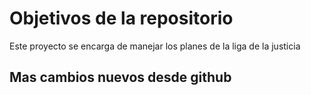 # Objetivos de la repositorio

Este proyecto se encarga de manejar los planes de la liga de la justicia

## Mas cambios nuevos desde github

